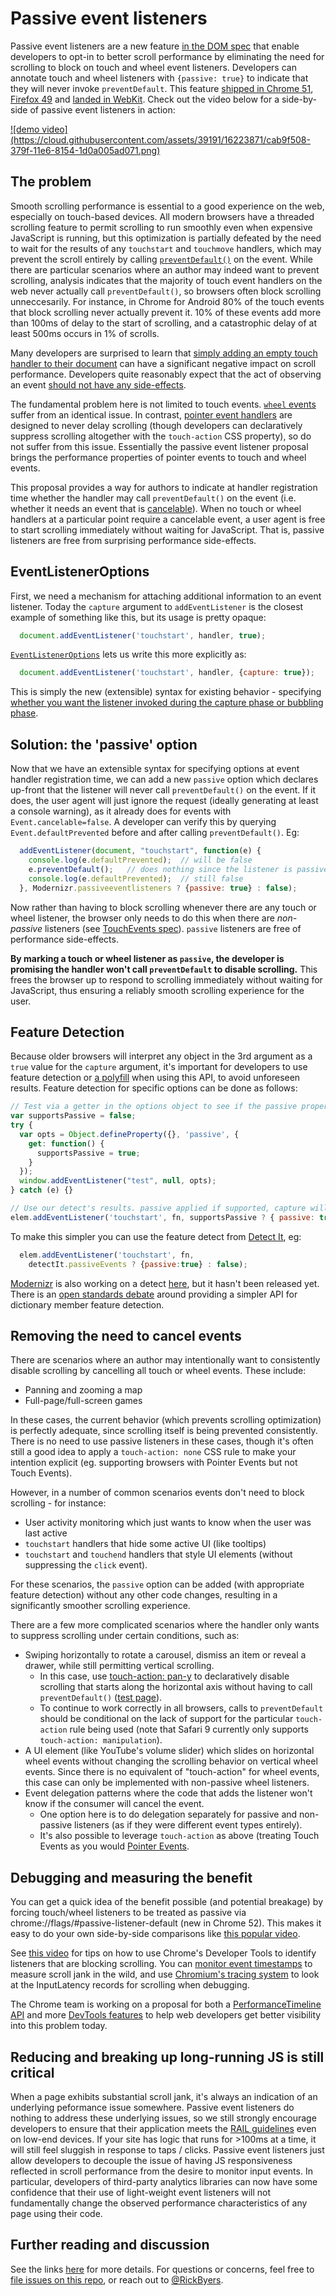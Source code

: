 # Passive event listeners

Passive event listeners are a new feature [in the DOM spec](https://dom.spec.whatwg.org/#dom-eventlisteneroptions-passive) that enable developers to opt-in to better scroll performance by eliminating the need for scrolling to block on touch and wheel event listeners.  Developers can annotate touch and wheel listeners with `{passive: true}` to indicate that they will never invoke `preventDefault`.  This feature [shipped in Chrome 51](https://www.chromestatus.com/features/5745543795965952), [Firefox 49](https://bugzilla.mozilla.org/show_bug.cgi?id=1266066) and [landed in WebKit](https://bugs.webkit.org/show_bug.cgi?id=158601). Check out the video below for a side-by-side of passive event listeners in action:

<a href="https://www.youtube.com/watch?v=NPM6172J22g">
![demo video](https://cloud.githubusercontent.com/assets/39191/16223871/cab9f508-379f-11e6-8154-1d0a005ad071.png)
</a>

## The problem

Smooth scrolling performance is essential to a good experience on the web, especially on touch-based devices.
All modern browsers have a threaded scrolling feature to permit scrolling to run smoothly even when expensive
JavaScript is running, but this optimization is partially defeated by the need to wait for the results of
any `touchstart` and `touchmove` handlers, which may prevent the scroll entirely by calling [`preventDefault()`](http://www.w3.org/TR/touch-events/#the-touchstart-event) on the event. While there are particular scenarios where an author may indeed want to prevent scrolling, analysis indicates that the majority of touch event handlers on the web never actually
call `preventDefault()`, so browsers often block scrolling unneccesarily. For instance, in Chrome for Android 80% of the touch events that block scrolling never actually prevent it. 10% of these events add more than 100ms of delay to the start of scrolling, and a catastrophic delay of at least 500ms occurs in 1% of scrolls.

Many developers are surprised to learn that [simply adding an empty touch handler to their document](http://rbyers.github.io/janky-touch-scroll.html) can have a
significant negative impact on scroll performance.  Developers quite reasonably expect that the act of observing an event [should not have any side-effects](https://dom.spec.whatwg.org/#observing-event-listeners).

The fundamental problem here is not limited to touch events. [`wheel` events](https://w3c.github.io/uievents/#events-wheelevents)
suffer from an identical issue. In contrast, [pointer event handlers](https://w3c.github.io/pointerevents/) are
designed to never delay scrolling (though developers can declaratively suppress scrolling altogether with the `touch-action` CSS property), so do not suffer from this issue. Essentially the passive event listener proposal brings the performance properties of pointer events to touch and wheel events.

This proposal provides a way for authors to indicate at handler registration time whether the handler may call `preventDefault()` on the event (i.e. whether it needs an event that is [cancelable](https://dom.spec.whatwg.org/#dom-event-cancelable)). When no touch or wheel handlers at a particular point require a cancelable event, a user agent is free to start scrolling immediately without waiting for JavaScript.  That is, passive listeners are free from surprising performance side-effects.

## EventListenerOptions

First, we need a mechanism for attaching additional information to an event listener.  Today the `capture` argument to `addEventListener` is the closest example of something like this, but its usage is pretty opaque:

```javascript
  document.addEventListener('touchstart', handler, true);
```

[`EventListenerOptions`](https://dom.spec.whatwg.org/#dictdef-eventlisteneroptions) lets us write this more explicitly as:

```javascript
  document.addEventListener('touchstart', handler, {capture: true});
```

This is simply the new (extensible) syntax for existing behavior - specifying [whether you want the listener invoked during the capture phase or bubbling phase](http://javascript.info/tutorial/bubbling-and-capturing#capturing).

## Solution: the 'passive' option

Now that we have an extensible syntax for specifying options at event handler registration time, we can add a new `passive` option which declares up-front that the listener will never call `preventDefault()` on the event.  If it does, the user agent will just ignore the request (ideally generating at least a console warning), as it already does for events with `Event.cancelable=false`.  A developer can verify this by querying `Event.defaultPrevented` before and after calling `preventDefault()`.  Eg:

```javascript
  addEventListener(document, "touchstart", function(e) {
    console.log(e.defaultPrevented);  // will be false
    e.preventDefault();   // does nothing since the listener is passive
    console.log(e.defaultPrevented);  // still false
  }, Modernizr.passiveeventlisteners ? {passive: true} : false);
```

Now rather than having to block scrolling whenever there are any touch or wheel listener, the browser only needs to do this when there are *non-passive* listeners (see [TouchEvents spec](http://w3c.github.io/touch-events/#cancelability)).  `passive` listeners are free of performance side-effects.

**By marking a touch or wheel listener as `passive`, the developer is promising the handler won't call `preventDefault` to disable scrolling.**  This frees the browser up to respond to scrolling immediately without waiting for JavaScript, thus ensuring a reliably smooth scrolling experience for the user.

## Feature Detection

Because older browsers will interpret any object in the 3rd argument as a `true` value for the `capture` argument, it's important for developers to use feature detection or [a polyfill](https://github.com/WebReflection/dom4) when using this API, to avoid unforeseen results.  Feature detection for specific options can be done as follows:

```javascript
// Test via a getter in the options object to see if the passive property is accessed
var supportsPassive = false;
try {
  var opts = Object.defineProperty({}, 'passive', {
    get: function() {
      supportsPassive = true;
    }
  });
  window.addEventListener("test", null, opts);
} catch (e) {}

// Use our detect's results. passive applied if supported, capture will be false either way.
elem.addEventListener('touchstart', fn, supportsPassive ? { passive: true } : false); 
```

To make this simpler you can use the feature detect from [Detect It](https://github.com/rafrex/detect-it), eg:
```javascript
  elem.addEventListener('touchstart', fn,
    detectIt.passiveEvents ? {passive:true} : false);
```

[Modernizr](https://modernizr.com/) is also working on a detect [here](https://github.com/Modernizr/Modernizr/issues/1894), but it hasn't been released yet.  There is an [open standards debate](https://github.com/heycam/webidl/issues/107) around providing a simpler API for dictionary member feature detection.


## Removing the need to cancel events

There are scenarios where an author may intentionally want to consistently disable scrolling by cancelling all touch or wheel events. These include:

 * Panning and zooming a map
 * Full-page/full-screen games
 
In these cases, the current behavior (which prevents scrolling optimization) is perfectly adequate, since scrolling itself is being prevented consistently.  There is no need to use passive listeners in these cases, though it's often still a good idea to apply a `touch-action: none` CSS rule to make your intention explicit (eg. supporting browsers with Pointer Events but not Touch Events).

 However, in a number of common scenarios events don't need to block scrolling - for instance:
 
 * User activity monitoring which just wants to know when the user was last active
 * `touchstart` handlers that hide some active UI (like tooltips)
 * `touchstart` and `touchend` handlers that style UI elements (without suppressing the `click` event).
 
For these scenarios, the `passive` option can be added (with appropriate feature detection) without any other code changes, resulting in a significantly smoother scrolling experience.

There are a few more complicated scenarios where the handler only wants to suppress scrolling under certain conditions, such as:

 * Swiping horizontally to rotate a carousel, dismiss an item or reveal a drawer, while still permitting vertical scrolling.
   * In this case, use [touch-action: pan-y](https://developer.mozilla.org/en-US/docs/Web/CSS/touch-action) to declaratively disable scrolling that starts along the horizontal axis without having to call `preventDefault()` ([test page](https://rbyers.github.io/touch-action.html)).
   * To continue to work correctly in all browsers, calls to `preventDefault` should be conditional on the lack of support for the particular `touch-action` rule being used (note that Safari 9 currently only supports `touch-action: manipulation`).
 * A UI element (like YouTube's volume slider) which slides on horizontal wheel events without changing the scrolling behavior on vertical wheel events. Since there is no equivalent of "touch-action" for wheel events, this case can only be implemented with non-passive wheel listeners.
 * Event delegation patterns where the code that adds the listener won't know if the consumer will cancel the event.
   * One option here is to do delegation separately for passive and non-passive listeners (as if they were different event types entirely).
   * It's also possible to leverage `touch-action` as above (treating Touch Events as you would [Pointer Events](https://w3c.github.io/pointerevents/).

## Debugging and measuring the benefit

You can get a quick idea of the benefit possible (and potential breakage) by forcing touch/wheel listeners to be treated as passive via  chrome://flags/#passive-listener-default (new in Chrome 52).  This makes it easy to do your own side-by-side comparisons like [this popular video](https://twitter.com/RickByers/status/719736672523407360).

See [this video](https://www.youtube.com/watch?v=6-D_3yx_KVI) for tips on how to use Chrome's Developer Tools to identify listeners that are blocking scrolling.  You can [monitor event timestamps](http://rbyers.net/scroll-latency.html) to measure scroll jank in the wild, and use [Chromium's tracing system](https://www.chromium.org/developers/how-tos/trace-event-profiling-tool) to look at the InputLatency records for scrolling when debugging.

The Chrome team is working on a proposal for both a [PerformanceTimeline API](https://code.google.com/p/chromium/issues/detail?id=543598) and more [DevTools features](https://code.google.com/p/chromium/issues/detail?id=520659) to help web developers get better visibility into this problem today.  

## Reducing and breaking up long-running JS is still critical

When a page exhibits substantial scroll jank, it's always an indication of an underlying peformance issue somewhere.  Passive event listeners do nothing to address these underlying issues, so we still strongly encourage developers to ensure that their application meets the [RAIL guidelines](https://developers.google.com/web/tools/chrome-devtools/profile/evaluate-performance/rail?hl=en) even on low-end devices.  If your site has logic that runs for >100ms at a time, it will still feel sluggish in response to taps / clicks.  Passive event listeners just allow developers to decouple the issue of having JS responsiveness reflected in scroll performance from the desire to monitor input events.  In particular, developers of third-party analytics libraries can now have some confidence that their use of light-weight event listeners will not fundamentally change the observed performance characteristics of any page using their code.

## Further reading and discussion

See the links [here](https://github.com/WICG/EventListenerOptions) for more details.  For questions or concerns, feel free to [file issues on this repo](https://github.com/WICG/EventListenerOptions/issues), or reach out to [@RickByers](https://twitter.com/RickByers/).
